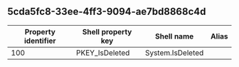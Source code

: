 ## 5cda5fc8-33ee-4ff3-9094-ae7bd8868c4d

Property identifier | Shell property key | Shell name | Alias
--- | --- | --- | ---
100 | PKEY_IsDeleted | System.IsDeleted | 

